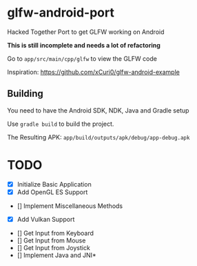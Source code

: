 # glfw-android-port

Hacked Together Port to get GLFW working on Android

**This is still incomplete and needs a lot of refactoring**

Go to `app/src/main/cpp/glfw` to view the GLFW code

Inspiration: https://github.com/xCuri0/glfw-android-example


## Building
You need to have the Android SDK, NDK, Java and Gradle setup

Use `gradle build` to build the project.

The Resulting APK: `app/build/outputs/apk/debug/app-debug.apk`


# TODO
- [X] Initialize Basic Application
- [X] Add OpenGL ES Support
- [] Implement Miscellaneous Methods
- [X] Add Vulkan Support
- [] Get Input from Keyboard
- [] Get Input from Mouse
- [] Get Input from Joystick
- [] Implement Java and JNI*
